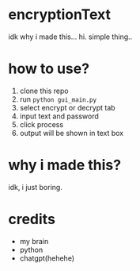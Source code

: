# encryptionText
idk why i made this...
hi. simple thing..

# how to use?
<!-- you need tkinter for use this! -->
1. clone this repo
2. run `python gui_main.py`
3. select encrypt or decrypt tab
4. input text and password
5. click process
6. output will be shown in text box
<!-- use output from encrypt to decrypt it. do not forget about password -->

# why i made this?
idk, i just boring.

# credits
- my brain
- python
- chatgpt(hehehe)
